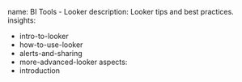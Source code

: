 name: BI Tools - Looker
description: Looker tips and best practices.
insights:
  - intro-to-looker
  - how-to-use-looker
  - alerts-and-sharing
  - more-advanced-looker
aspects:
  - introduction